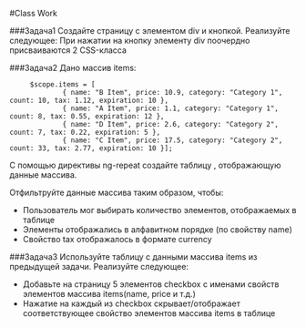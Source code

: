 #Class Work 

###Задача1 
Создайте страницу с элементом div и кнопкой. Реализуйте следующее:
При нажатии на кнопку элементу div поочердно присваиваются 2 CSS-класса 

###Задача2 
Дано массив items: 
```
     $scope.items = [
             { name: "B Item", price: 10.9, category: "Category 1", count: 10, tax: 1.12, expiration: 10 },
             { name: "A Item", price: 1.1, category: "Category 1", count: 8, tax: 0.55, expiration: 12 },
             { name: "D Item", price: 2.6, category: "Category 2", count: 7, tax: 0.22, expiration: 5 },
             { name: "C Item", price: 17.5, category: "Category 2", count: 33, tax: 2.77, expiration: 10 }];
``` 
С помощью директивы ng-repeat создайте таблицу , отображающую данные массива. 

Отфильтруйте данные массива таким образом, чтобы: 
* Пользователь мог выбирать количество элементов, отображаемых в таблице 
* Элементы отображались в алфавитном порядке (по свойству name)
* Свойство tax отображалось в формате currency  


###Задача3 
Используйте таблицу с данными массива items из предыдущей задачи. Реализуйте следующее: 
* Добавьте на страницу 5 элементов checkbox с именами свойств элементов массива items(name, price и т.д.) 
* Нажатие на каждый из checkbox скрывает/отображает соответствующее свойство элементов массива items в таблице
